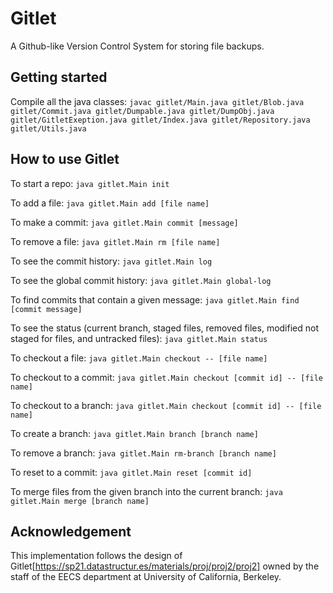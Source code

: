# Gitlet
A Github-like Version Control System for storing file backups.

## Getting started
Compile all the java classes:
`javac gitlet/Main.java gitlet/Blob.java gitlet/Commit.java gitlet/Dumpable.java gitlet/DumpObj.java gitlet/GitletExeption.java gitlet/Index.java gitlet/Repository.java gitlet/Utils.java`

## How to use Gitlet

To start a repo:
`java gitlet.Main init`

To add a file:
`java gitlet.Main add [file name]`

To make a commit:
`java gitlet.Main commit [message]`

To remove a file:
`java gitlet.Main rm [file name]`

To see the commit history:
`java gitlet.Main log`

To see the global commit history:
`java gitlet.Main global-log`

To find commits that contain a given message:
`java gitlet.Main find [commit message]`

To see the status (current branch, staged files, removed files, modified not staged for files, and untracked files):
`java gitlet.Main status`

To checkout a file:
`java gitlet.Main checkout -- [file name]`

To checkout to a commit:
`java gitlet.Main checkout [commit id] -- [file name]`

To checkout to a branch:
`java gitlet.Main checkout [commit id] -- [file name]`

To create a branch:
`java gitlet.Main branch [branch name]`

To remove a branch:
`java gitlet.Main rm-branch [branch name]`

To reset to a commit:
`java gitlet.Main reset [commit id]`

To merge files from the given branch into the current branch:
`java gitlet.Main merge [branch name]`

## Acknowledgement
This implementation follows the design of Gitlet[https://sp21.datastructur.es/materials/proj/proj2/proj2] owned by the staff of the EECS department at University of California, Berkeley.
